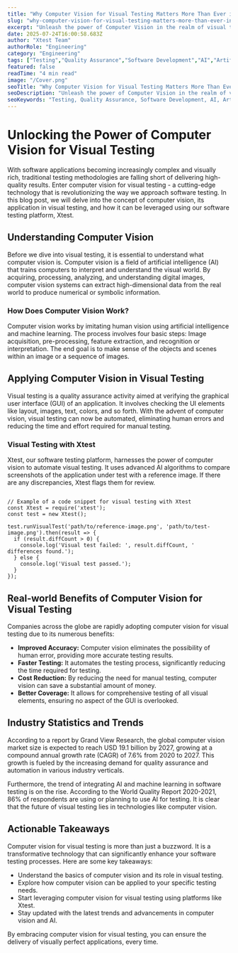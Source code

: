 ```yaml
---
title: "Why Computer Vision for Visual Testing Matters More Than Ever in 2025"
slug: "why-computer-vision-for-visual-testing-matters-more-than-ever-in-2025"
excerpt: "Unleash the power of Computer Vision in the realm of visual testing and elevate your quality assurance game to new heights. Explore how advanced AI technologies are revolutionizing testing processes, reducing errors, and increasing efficiency. Dont miss out on our latest deep-dive into this cutting-edge technology thats transforming the way we test!"
date: 2025-07-24T16:00:58.683Z
author: "Xtest Team"
authorRole: "Engineering"
category: "Engineering"
tags: ["Testing","Quality Assurance","Software Development","AI","Artificial Intelligence"]
featured: false
readTime: "4 min read"
image: "/Cover.png"
seoTitle: "Why Computer Vision for Visual Testing Matters More Than Ever in 2025"
seoDescription: "Unleash the power of Computer Vision in the realm of visual testing and elevate your quality assurance game to new heights. Explore how advanced AI technologies are revolutionizing testing processes, reducing errors, and increasing efficiency. Dont miss out on our latest deep-dive into this cutting-edge technology thats transforming the way we test!"
seoKeywords: "Testing, Quality Assurance, Software Development, AI, Artificial Intelligence"
---
```


# Unlocking the Power of Computer Vision for Visual Testing

With software applications becoming increasingly complex and visually rich, traditional testing methodologies are falling short of delivering high-quality results. Enter computer vision for visual testing - a cutting-edge technology that is revolutionizing the way we approach software testing. In this blog post, we will delve into the concept of computer vision, its application in visual testing, and how it can be leveraged using our software testing platform, Xtest.

## Understanding Computer Vision

Before we dive into visual testing, it is essential to understand what computer vision is. Computer vision is a field of artificial intelligence (AI) that trains computers to interpret and understand the visual world. By acquiring, processing, analyzing, and understanding digital images, computer vision systems can extract high-dimensional data from the real world to produce numerical or symbolic information.

### How Does Computer Vision Work?

Computer vision works by imitating human vision using artificial intelligence and machine learning. The process involves four basic steps: Image acquisition, pre-processing, feature extraction, and recognition or interpretation. The end goal is to make sense of the objects and scenes within an image or a sequence of images.

## Applying Computer Vision in Visual Testing

Visual testing is a quality assurance activity aimed at verifying the graphical user interface (GUI) of an application. It involves checking the UI elements like layout, images, text, colors, and so forth. With the advent of computer vision, visual testing can now be automated, eliminating human errors and reducing the time and effort required for manual testing.

### Visual Testing with Xtest

Xtest, our software testing platform, harnesses the power of computer vision to automate visual testing. It uses advanced AI algorithms to compare screenshots of the application under test with a reference image. If there are any discrepancies, Xtest flags them for review.

```

// Example of a code snippet for visual testing with Xtest
const Xtest = require('xtest');
const test = new Xtest();

test.runVisualTest('path/to/reference-image.png', 'path/to/test-image.png').then(result => {
  if (result.diffCount > 0) {
    console.log('Visual test failed: ', result.diffCount, ' differences found.');
  } else {
    console.log('Visual test passed.');
  }
});
```

## Real-world Benefits of Computer Vision for Visual Testing

Companies across the globe are rapidly adopting computer vision for visual testing due to its numerous benefits:

*   **Improved Accuracy:** Computer vision eliminates the possibility of human error, providing more accurate testing results.
*   **Faster Testing:** It automates the testing process, significantly reducing the time required for testing.
*   **Cost Reduction:** By reducing the need for manual testing, computer vision can save a substantial amount of money.
*   **Better Coverage:** It allows for comprehensive testing of all visual elements, ensuring no aspect of the GUI is overlooked.

## Industry Statistics and Trends

According to a report by Grand View Research, the global computer vision market size is expected to reach USD 19.1 billion by 2027, growing at a compound annual growth rate (CAGR) of 7.6% from 2020 to 2027. This growth is fueled by the increasing demand for quality assurance and automation in various industry verticals.

Furthermore, the trend of integrating AI and machine learning in software testing is on the rise. According to the World Quality Report 2020-2021, 86% of respondents are using or planning to use AI for testing. It is clear that the future of visual testing lies in technologies like computer vision.

## Actionable Takeaways

Computer vision for visual testing is more than just a buzzword. It is a transformative technology that can significantly enhance your software testing processes. Here are some key takeaways:

*   Understand the basics of computer vision and its role in visual testing.
*   Explore how computer vision can be applied to your specific testing needs.
*   Start leveraging computer vision for visual testing using platforms like Xtest.
*   Stay updated with the latest trends and advancements in computer vision and AI.

By embracing computer vision for visual testing, you can ensure the delivery of visually perfect applications, every time.